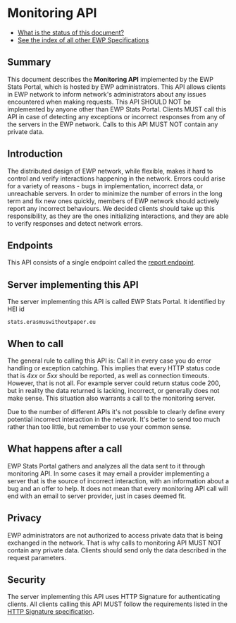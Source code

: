 Monitoring API
=========================================

* [What is the status of this document?][statuses]
* [See the index of all other EWP Specifications][develhub]


Summary
-------

This document describes the **Monitoring API** implemented by the EWP Stats Portal, which is hosted by EWP administrators. 
This API allows clients in EWP network to inform network's administrators about any issues encountered when making 
requests. This API SHOULD NOT be implemented by anyone other than EWP Stats Portal. Clients MUST call this API
in case of detecting any exceptions or incorrect responses from any of the servers in the EWP network. 
Calls to this API MUST NOT contain any private data.


Introduction
----------------------

The distributed design of EWP network, while flexible, makes it hard to control and verify interactions happening
in the network. Errors could arise for a variety of reasons - bugs in implementation, incorrect data, or unreachable
servers. In order to minimize the number of errors in the long term and fix new ones quickly, members of EWP network
should actively report any incorrect behaviours. We decided clients should take up this responsibility, as they are the
ones initializing interactions, and they are able to verify responses and detect network errors.


Endpoints
---------

This API consists of a single endpoint called the [report endpoint](endpoints/report.md).


Server implementing this API
----------------

The server implementing this API is called EWP Stats Portal. It identified by HEI id
```
stats.erasmuswithoutpaper.eu
```


When to call
------------

The general rule to calling this API is: Call it in every case you do error handling or exception catching. This implies that
every HTTP status code that is *4xx* or *5xx* should be reported, as well as connection timeouts. However, that is not all. 
For example server could return status code 200, but in reality the data returned is lacking, incorrect, or generally
does not make sense. This situation also warrants a call to the monitoring server.

Due to the number of different APIs it's not possible to clearly define every potential incorrect interaction in the network.
It's better to send too much rather than too little, but remember to use your common sense.


What happens after a call
-------------------------

EWP Stats Portal gathers and analyzes all the data sent to it through monitoring API. In some cases it may email a provider
implementing a server that is the source of incorrect interaction, with an information about a bug and an offer to help.
It does not mean that every monitoring API call will end with an email to server provider, just in cases deemed fit.


Privacy
-------

EWP administrators are not authorized to access private data that is being exchanged in the network. That is why calls to
monitoring API MUST NOT contain any private data. Clients should send only the data described in the request parameters.

Security
--------

The server implementing this API uses HTTP Signature for authenticating clients. All clients calling this API
MUST follow the requirements listed in the [HTTP Signature specification][sec-httpsig].



[develhub]: http://developers.erasmuswithoutpaper.eu/
[statuses]: https://github.com/erasmus-without-paper/ewp-specs-management#statuses
[sec-httpsig]: https://github.com/erasmus-without-paper/ewp-specs-sec-cliauth-httpsig

